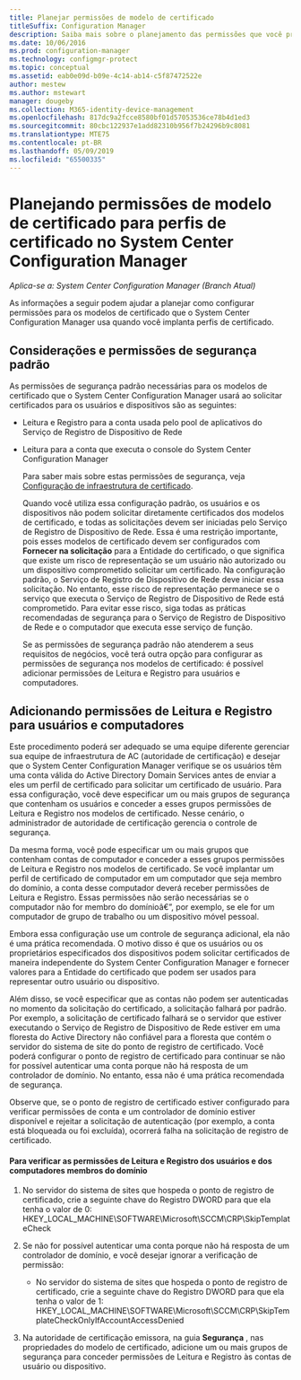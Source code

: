 ```yaml
---
title: Planejar permissões de modelo de certificado
titleSuffix: Configuration Manager
description: Saiba mais sobre o planejamento das permissões que você precisa para configurar os modelos de certificado que o System Center Configuration Manager usa.
ms.date: 10/06/2016
ms.prod: configuration-manager
ms.technology: configmgr-protect
ms.topic: conceptual
ms.assetid: eab0e09d-b09e-4c14-ab14-c5f87472522e
author: mestew
ms.author: mstewart
manager: dougeby
ms.collection: M365-identity-device-management
ms.openlocfilehash: 817dc9a2fcce8580bf01d57053536ce78b4d1ed3
ms.sourcegitcommit: 80cbc122937e1add82310b956f7b24296b9c8081
ms.translationtype: MTE75
ms.contentlocale: pt-BR
ms.lasthandoff: 05/09/2019
ms.locfileid: "65500335"
---
```

# <a name="planning-for-certificate-template-permissions-for-certificate-profiles-in-system-center-configuration-manager"></a>Planejando permissões de modelo de certificado para perfis de certificado no System Center Configuration Manager

*Aplica-se a: System Center Configuration Manager (Branch Atual)*


As informações a seguir podem ajudar a planejar como configurar permissões para os modelos de certificado que o System Center Configuration Manager usa quando você implanta perfis de certificado.  

## <a name="default-security-permissions-and-considerations"></a>Considerações e permissões de segurança padrão  
 As permissões de segurança padrão necessárias para os modelos de certificado que o System Center Configuration Manager usará ao solicitar certificados para os usuários e dispositivos são as seguintes:  

- Leitura e Registro para a conta usada pelo pool de aplicativos do Serviço de Registro de Dispositivo de Rede  

- Leitura para a conta que executa o console do System Center Configuration Manager  

  Para saber mais sobre estas permissões de segurança, veja [Configuração de infraestrutura de certificado](../deploy-use/certificate-infrastructure.md).  

  Quando você utiliza essa configuração padrão, os usuários e os dispositivos não podem solicitar diretamente certificados dos modelos de certificado, e todas as solicitações devem ser iniciadas pelo Serviço de Registro de Dispositivo de Rede. Essa é uma restrição importante, pois esses modelos de certificado devem ser configurados com **Fornecer na solicitação** para a Entidade do certificado, o que significa que existe um risco de representação se um usuário não autorizado ou um dispositivo comprometido solicitar um certificado. Na configuração padrão, o Serviço de Registro de Dispositivo de Rede deve iniciar essa solicitação. No entanto, esse risco de representação permanece se o serviço que executa o Serviço de Registro de Dispositivo de Rede está comprometido. Para evitar esse risco, siga todas as práticas recomendadas de segurança para o Serviço de Registro de Dispositivo de Rede e o computador que executa esse serviço de função.  

  Se as permissões de segurança padrão não atenderem a seus requisitos de negócios, você terá outra opção para configurar as permissões de segurança nos modelos de certificado: é possível adicionar permissões de Leitura e Registro para usuários e computadores.  

## <a name="adding-read-and-enroll-permissions-for-users-and-computers"></a>Adicionando permissões de Leitura e Registro para usuários e computadores  
 Este procedimento poderá ser adequado se uma equipe diferente gerenciar sua equipe de infraestrutura de AC (autoridade de certificação) e desejar que o System Center Configuration Manager verifique se os usuários têm uma conta válida do Active Directory Domain Services antes de enviar a eles um perfil de certificado para solicitar um certificado de usuário. Para essa configuração, você deve especificar um ou mais grupos de segurança que contenham os usuários e conceder a esses grupos permissões de Leitura e Registro nos modelos de certificado. Nesse cenário, o administrador de autoridade de certificação gerencia o controle de segurança.  

 Da mesma forma, você pode especificar um ou mais grupos que contenham contas de computador e conceder a esses grupos permissões de Leitura e Registro nos modelos de certificado. Se você implantar um perfil de certificado de computador em um computador que seja membro do domínio, a conta desse computador deverá receber permissões de Leitura e Registro. Essas permissões não serão necessárias se o computador não for membro do domínioâ€”, por exemplo, se ele for um computador de grupo de trabalho ou um dispositivo móvel pessoal.  

 Embora essa configuração use um controle de segurança adicional, ela não é uma prática recomendada. O motivo disso é que os usuários ou os proprietários especificados dos dispositivos podem solicitar certificados de maneira independente do System Center Configuration Manager e fornecer valores para a Entidade do certificado que podem ser usados para representar outro usuário ou dispositivo.  

 Além disso, se você especificar que as contas não podem ser autenticadas no momento da solicitação do certificado, a solicitação falhará por padrão. Por exemplo, a solicitação de certificado falhará se o servidor que estiver executando o Serviço de Registro de Dispositivo de Rede estiver em uma floresta do Active Directory não confiável para a floresta que contém o servidor do sistema de site do ponto de registro de certificado. Você poderá configurar o ponto de registro de certificado para continuar se não for possível autenticar uma conta porque não há resposta de um controlador de domínio. No entanto, essa não é uma prática recomendada de segurança.  

 Observe que, se o ponto de registro de certificado estiver configurado para verificar permissões de conta e um controlador de domínio estiver disponível e rejeitar a solicitação de autenticação (por exemplo, a conta está bloqueada ou foi excluída), ocorrerá falha na solicitação de registro de certificado.  

#### <a name="to-check-for-read-and-enroll-permissions-for-users-and-domain-member-computers"></a>Para verificar as permissões de Leitura e Registro dos usuários e dos computadores membros do domínio  

1.  No servidor do sistema de sites que hospeda o ponto de registro de certificado, crie a seguinte chave do Registro DWORD para que ela tenha o valor de 0: HKEY_LOCAL_MACHINE\SOFTWARE\Microsoft\SCCM\CRP\SkipTemplateCheck  

2.  Se não for possível autenticar uma conta porque não há resposta de um controlador de domínio, e você desejar ignorar a verificação de permissão:  

    -   No servidor do sistema de sites que hospeda o ponto de registro de certificado, crie a seguinte chave do Registro DWORD para que ela tenha o valor de 1: HKEY_LOCAL_MACHINE\SOFTWARE\Microsoft\SCCM\CRP\SkipTemplateCheckOnlyIfAccountAccessDenied  

3.  Na autoridade de certificação emissora, na guia **Segurança** , nas propriedades do modelo de certificado, adicione um ou mais grupos de segurança para conceder permissões de Leitura e Registro às contas de usuário ou dispositivo.  
